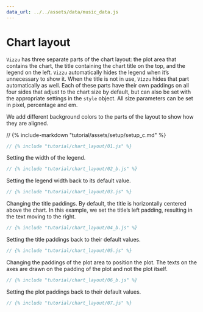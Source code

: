 ```yaml
---
data_url: ../../assets/data/music_data.js
---
```


# Chart layout

`Vizzu` has three separate parts of the chart layout: the plot area that
contains the chart, the title containing the chart title on the top, and the
legend on the left. `Vizzu` automatically hides the legend when it’s unnecessary
to show it. When the title is not in use, `Vizzu` hides that part automatically
as well. Each of these parts have their own paddings on all four sides that
adjust to the chart size by default, but can also be set with the appropriate
settings in the `style` object. All size parameters can be set in pixel,
percentage and em.

We add different background colors to the parts of the layout to show how they
are aligned.

<div id="tutorial_01"></div>

// {% include-markdown "tutorial/assets/setup/setup_c.md" %}

```javascript
// {% include "tutorial/chart_layout/01.js" %}
```

Setting the width of the legend.

<div id="tutorial_02"></div>

```javascript
// {% include "tutorial/chart_layout/02_b.js" %}
```

Setting the legend width back to its default value.

<div id="tutorial_03"></div>

```javascript
// {% include "tutorial/chart_layout/03.js" %}
```

Changing the title paddings. By default, the title is horizontally centered
above the chart. In this example, we set the title’s left padding, resulting in
the text moving to the right.

<div id="tutorial_04"></div>

```javascript
// {% include "tutorial/chart_layout/04_b.js" %}
```

Setting the title paddings back to their default values.

<div id="tutorial_05"></div>

```javascript
// {% include "tutorial/chart_layout/05.js" %}
```

Changing the paddings of the plot area to position the plot. The texts on the
axes are drawn on the padding of the plot and not the plot itself.

<div id="tutorial_06"></div>

```javascript
// {% include "tutorial/chart_layout/06_b.js" %}
```

Setting the plot paddings back to their default values.

<div id="tutorial_07"></div>

```javascript
// {% include "tutorial/chart_layout/07.js" %}
```

<script src="../assets/snippet.js"></script>
